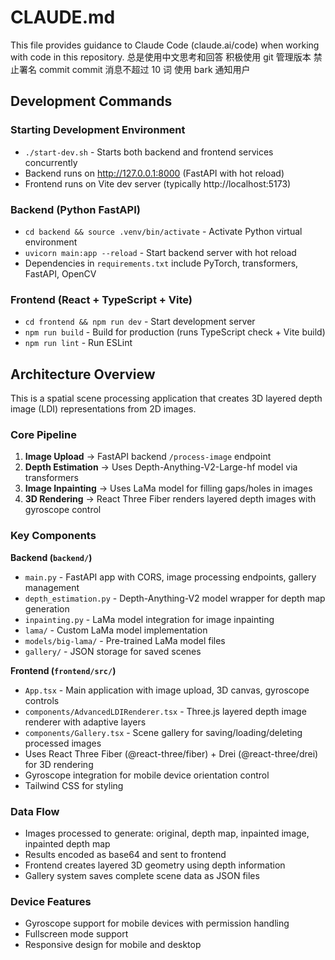 # CLAUDE.md

This file provides guidance to Claude Code (claude.ai/code) when working with code in this repository.
总是使用中文思考和回答
积极使用 git 管理版本
禁止署名 commit
commit 消息不超过 10 词
使用 bark 通知用户

## Development Commands

### Starting Development Environment

- `./start-dev.sh` - Starts both backend and frontend services concurrently
- Backend runs on http://127.0.0.1:8000 (FastAPI with hot reload)
- Frontend runs on Vite dev server (typically http://localhost:5173)

### Backend (Python FastAPI)

- `cd backend && source .venv/bin/activate` - Activate Python virtual environment
- `uvicorn main:app --reload` - Start backend server with hot reload
- Dependencies in `requirements.txt` include PyTorch, transformers, FastAPI, OpenCV

### Frontend (React + TypeScript + Vite)

- `cd frontend && npm run dev` - Start development server
- `npm run build` - Build for production (runs TypeScript check + Vite build)
- `npm run lint` - Run ESLint

## Architecture Overview

This is a spatial scene processing application that creates 3D layered depth image (LDI) representations from 2D images.

### Core Pipeline

1. **Image Upload** → FastAPI backend `/process-image` endpoint
2. **Depth Estimation** → Uses Depth-Anything-V2-Large-hf model via transformers
3. **Image Inpainting** → Uses LaMa model for filling gaps/holes in images
4. **3D Rendering** → React Three Fiber renders layered depth images with gyroscope control

### Key Components

**Backend (`backend/`)**

- `main.py` - FastAPI app with CORS, image processing endpoints, gallery management
- `depth_estimation.py` - Depth-Anything-V2 model wrapper for depth map generation
- `inpainting.py` - LaMa model integration for image inpainting
- `lama/` - Custom LaMa model implementation
- `models/big-lama/` - Pre-trained LaMa model files
- `gallery/` - JSON storage for saved scenes

**Frontend (`frontend/src/`)**

- `App.tsx` - Main application with image upload, 3D canvas, gyroscope controls
- `components/AdvancedLDIRenderer.tsx` - Three.js layered depth image renderer with adaptive layers
- `components/Gallery.tsx` - Scene gallery for saving/loading/deleting processed images
- Uses React Three Fiber (@react-three/fiber) + Drei (@react-three/drei) for 3D rendering
- Gyroscope integration for mobile device orientation control
- Tailwind CSS for styling

### Data Flow

- Images processed to generate: original, depth map, inpainted image, inpainted depth map
- Results encoded as base64 and sent to frontend
- Frontend creates layered 3D geometry using depth information
- Gallery system saves complete scene data as JSON files

### Device Features

- Gyroscope support for mobile devices with permission handling
- Fullscreen mode support
- Responsive design for mobile and desktop
